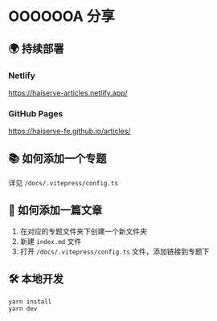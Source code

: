 # OOOOOOA 分享

## 🌍 持续部署

### Netlify

https://haiserve-articles.netlify.app/

### GitHub Pages

https://haiserve-fe.github.io/articles/

## 📚 如何添加一个专题

详见 `/docs/.vitepress/config.ts`

## 📖 如何添加一篇文章

1. 在对应的专题文件夹下创建一个新文件夹
2. 新建 `index.md` 文件
3. 打开 `/docs/.vitepress/config.ts` 文件，添加链接到专题下

## 🛠 本地开发

```
yarn install
yarn dev
```
